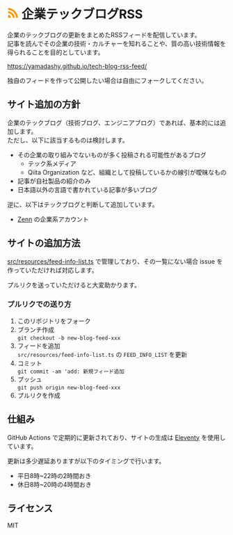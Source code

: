 # <img src="src/site/images/icon-transparent.png" height=26> 企業テックブログRSS
企業のテックブログの更新をまとめたRSSフィードを配信しています。  
記事を読んでその企業の技術・カルチャーを知れることや、質の高い技術情報を得られることを目的としています。

https://yamadashy.github.io/tech-blog-rss-feed/


独自のフィードを作って公開したい場合は自由にフォークしてください。

## サイト追加の方針
企業のテックブログ（技術ブログ、エンジニアブログ）であれば、基本的には追加します。  
ただし、以下に該当するものは検討します。

- その企業の取り組みでないものが多く投稿される可能性があるブログ
  - テック系メディア
  - Qiita Organization など、組織として投稿しているかの線引が曖昧なもの
- 記事が自社製品の紹介のみ
- 日本語以外の言語で書かれている記事が多いブログ

逆に、以下はテックブログと判断して追加しています。

- [Zenn](https://zenn.dev/) の企業系アカウント

## サイトの追加方法
[src/resources/feed-info-list.ts](https://github.com/yamadashy/tech-blog-rss-feed/blob/main/src/resources/feed-info-list.ts) で管理しており、その一覧にない場合 issue を作っていただければ対応します。  

プルリクを送っていただけると大変助かります。

### プルリクでの送り方
1. このリポジトリをフォーク
2. ブランチ作成  
   `git checkout -b new-blog-feed-xxx`
3. フィードを追加  
   `src/resources/feed-info-list.ts` の `FEED_INFO_LIST` を更新
4. コミット  
   `git commit -am 'add: 新規フィード追加`
5. プッシュ  
   `git push origin new-blog-feed-xxx`
6. プルリクを作成

## 仕組み
GitHub Actions で定期的に更新されており、サイトの生成は [Eleventy](https://www.11ty.dev/) を使用しています。

更新は多少遅延ありますが以下のタイミングで行います。
- 平日8時~22時の2時間おき
- 休日8時~20時の4時間おき

## ライセンス
MIT
